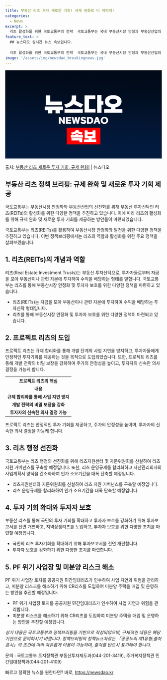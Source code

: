 ```yaml
---
title: 부동산 리츠 투자 새로운 기회! 규제 완화로 더 매력적!
categories:
  - News
excerpt: >
  리츠 활성화를 위한 국토교통부의 전략  국토교통부는 국내 부동산시장 안정과 부동산산업의 선진화를 위해 리츠(…
feature_text: >
  ## 뉴스다오 실시간 뉴스 속보입니다.

  리츠 활성화를 위한 국토교통부의 전략  국토교통부는 국내 부동산시장 안정과 부동산산업의 선진화를 위해 리츠(…
image: '/assets/img/newsdao_breakingnews.jpg'
---
```


![뉴스다오 속보](/assets/img/newsdao_breakingnews.jpg)

<p>출처: <a href="https://newsdao.kr/4281" rel="dofollow">부동산 리츠 새로운 투자 기회, 규제 완화!</a> | 뉴스다오</p>

<h2 data-ke-size="size26">부동산 리츠 정책 브리핑: 규제 완화 및 새로운 투자 기회 제공</h2>
국토교통부는 부동산시장 안정화와 부동산산업의 선진화를 위해 부동산 투자신탁인 리츠(REITs)의 활성화를 위한 다양한 정책을 추진하고 있습니다. 이에 따라 리츠의 활성화를 위해 규제 완화 및 새로운 투자 기회를 제공하는 방안들이 마련되었습니다.

<p data-ke-size="size16">국토교통부는 리츠(REITs)를 활용하여 부동산시장 안정화와 발전을 위한 다양한 정책을 추진하고 있습니다. 이번 정책브리핑에서는 리츠의 역할과 활성화를 위한 주요 정책을 살펴보겠습니다.</p>

<h2 data-ke-size="size21">1. 리츠(REITs)의 개념과 역할</h2>
리츠(Real Estate Investment Trusts)는 부동산 투자신탁으로, 투자자들로부터 자금을 모아 부동산이나 관련 자본에 투자하여 수익을 배당하는 형태를 말합니다. 국토교통부는 리츠를 통해 부동산시장 안정화 및 투자자 보호를 위한 다양한 정책을 마련하고 있습니다.

<ul>
  <li>리츠(REITs)는 자금을 모아 부동산이나 관련 자본에 투자하여 수익을 배당하는 투자신탁 형태입니다.</li>
  <li>리츠를 통해 부동산시장 안정화 및 투자자 보호를 위한 다양한 정책이 마련되고 있습니다.</li>
</ul>

<h2 data-ke-size="size21">2. 프로젝트 리츠의 도입</h2>
프로젝트 리츠는 규제 합리화를 통해 개발 단계의 사업 지연을 방지하고, 투자자들에게 안정적인 투자기회를 제공하는 것을 목적으로 도입되었습니다. 또한, 프로젝트 리츠를 통해 개발 전략의 비밀 보장을 강화하여 주가의 안정성을 높이고, 투자자의 신속한 의사 결정을 가능케 합니다.

<table>
  <tr>
    <td style="text-align: center; height: 17px;"><b>프로젝트 리츠의 핵심</b></td>
  </tr>
  <tr>
    <td style="text-align: center; height: 17px;"><b>내용</b></td>
  </tr>
  <tr>
    <td style="text-align: center; height: 17px;"><b>규제 합리화를 통해 사업 지연 방지</b></td>
  </tr>
  <tr>
    <td style="text-align: center; height: 17px;"><b>개발 전략의 비밀 보장을 강화</b></td>
  </tr>
  <tr>
    <td style="text-align: center; height: 17px;"><b>투자자의 신속한 의사 결정 가능</b></td>
  </tr>
</table>

<p data-ke-size="size16">프로젝트 리츠는 안정적인 투자 기회를 제공하고, 주가의 안정성을 높이며, 투자자의 신속한 의사 결정을 가능케 합니다.</p>

<h2 data-ke-size="size21">3. 리츠 행정 선진화</h2>
국토교통부는 리츠 행정의 선진화를 위해 리츠지원센터 및 자문위원회를 신설하여 리츠 지원 거버넌스를 구축할 예정입니다. 또한, 리츠 운영규제를 합리화하고 자산관리회사의 사업계획서 양식을 간소화하여 인가 소요기간을 대폭 단축할 예정입니다.

<ul>
  <li>리츠지원센터와 자문위원회를 신설하여 리츠 지원 거버넌스를 구축할 예정입니다.</li>
  <li>리츠 운영규제를 합리화하여 인가 소요기간을 대폭 단축할 예정입니다.</li>
</ul>

<h2 data-ke-size="size21">4. 투자 기회 확대와 투자자 보호</h2>
부동산 리츠를 통해 국민의 투자 기회를 확대하고 투자자 보호를 강화하기 위해 투자보고서를 전면 개편하고, 지역상생리츠를 도입하고, 투자자 보호를 위한 다양한 조치를 마련할 예정입니다.

<ul>
  <li>국민의 리츠 투자기회를 확대하기 위해 투자보고서를 전면 개편합니다.</li>
  <li>투자자 보호를 강화하기 위한 다양한 조치를 마련합니다.</li>
</ul>

<h2 data-ke-size="size21">5. PF 위기 사업장 및 미분양 리스크 해소</h2>
PF 위기 사업장 토지를 공공지원 민간임대리츠가 인수하여 사업 지연과 위험을 관리하고, 미분양 리스크를 해소하기 위해 CR리츠를 도입하여 미분양 주택을 매입 및 운영하는 방안을 추진할 예정입니다.

<ul>
  <li>PF 위기 사업장 토지를 공공지원 민간임대리츠가 인수하여 사업 지연과 위험을 관리합니다.</li>
  <li>미분양 리스크를 해소하기 위해 CR리츠를 도입하여 미분양 주택을 매입 및 운영하는 방안을 추진할 예정입니다.</li>
</ul>

<p data-ke-size="size16"></p>

<p data-ke-size="size16"><i>상기 내용은 국토교통부의 정책브리핑을 기반으로 작성되었으며, 구체적인 내용은 해당 기관으로 문의하시기 바랍니다. 정책브리핑의 정책뉴스자료는 「공공누리 제1유형:출처표시」의 조건에 따라 자유롭게 이용이 가능하며, 출처를 반드시 표기해야 합니다.</i></p>

<p data-ke-size="size16">문의 : 국토교통부 토지정책관 부동산투자제도과(044-201-3419), 주거복지정책관 민간임대정책과(044-201-4109)</p> 

빠르고 정확한 뉴스를 원한다면? 바로, <a href="https://newsdao.kr" rel="dofollow">https://newsdao.kr</a>


